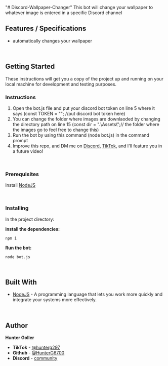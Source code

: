"# Discord-Wallpaper-Changer" 
This bot will change your wallpaper to whatever image is entered in a specific Discord channel


## Features / Specifications

- automatically changes your wallpaper

<br>

## Getting Started

These instructions will get you a copy of the project up and running on your local machine for development and testing purposes.

### Instructions
1. Open the bot.js file and put your discord bot token on line 5 where it says (const TOKEN = ""; //put discord bot token here)
2.  You can change the folder where images are downlaoded by changing the directory path on line 15 (const dir = ".\\Assets\\";// the folder where the images go to feel free to change this)
3. Run the bot by using this command (node bot.js) in the command prompt
6. Improve this repo, and DM me on [Discord](https://discord.gg/eUXXpFF9Ww), [TikTok](https://www.tiktok.com/@hunterg297), and I'll feature you in a future video!

<br>

### Prerequisites

Install [NodeJS](https://nodejs.org/en/download/)

<br>

### Installing

In the project directory:

**install the dependencies:**

```
npm i
```

**Run the bot:**

```
node bot.js
```

<br>

## Built With

- [NodeJS](https://nodejs.org/en/download/) - A programming language that lets you work more quickly and integrate your systems more effectively.


<br>

## Author

**Hunter Goller**
- **TikTok** - [@hunterg297](https://www.tiktok.com/@hunterg297)
- **Github** - [@HunterG6700](https://github.com/HunterG6700)
- **Discord** - [community](https://discord.gg/eUXXpFF9Ww)
